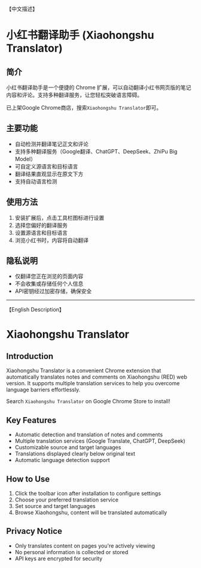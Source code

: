 【中文描述】

# 小红书翻译助手 (Xiaohongshu Translator)

## 简介
小红书翻译助手是一个便捷的 Chrome 扩展，可以自动翻译小红书网页版的笔记内容和评论。支持多种翻译服务，让您轻松突破语言障碍。

已上架Google Chrome商店，搜索`Xiaohongshu Translator`即可。

## 主要功能
- 自动检测并翻译笔记正文和评论
- 支持多种翻译服务（Google翻译、ChatGPT、DeepSeek、ZhiPu Big Model）
- 可自定义源语言和目标语言
- 翻译结果直观显示在原文下方
- 支持自动语言检测

## 使用方法
1. 安装扩展后，点击工具栏图标进行设置
2. 选择您偏好的翻译服务
3. 设置源语言和目标语言
4. 浏览小红书时，内容将自动翻译

## 隐私说明
- 仅翻译您正在浏览的页面内容
- 不会收集或存储任何个人信息
- API密钥经过加密存储，确保安全

---

【English Description】

# Xiaohongshu Translator

## Introduction
Xiaohongshu Translator is a convenient Chrome extension that automatically translates notes and comments on Xiaohongshu (RED) web version. It supports multiple translation services to help you overcome language barriers effortlessly.

Search `Xiaohongshu Translator` on Google Chrome Store to install!

## Key Features
- Automatic detection and translation of notes and comments
- Multiple translation services (Google Translate, ChatGPT, DeepSeek)
- Customizable source and target languages
- Translations displayed clearly below original text
- Automatic language detection support

## How to Use
1. Click the toolbar icon after installation to configure settings
2. Choose your preferred translation service
3. Set source and target languages
4. Browse Xiaohongshu, content will be translated automatically

## Privacy Notice
- Only translates content on pages you're actively viewing
- No personal information is collected or stored
- API keys are encrypted for security
